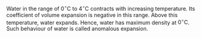 Water in the range of $0^{\circ} \mathrm{C}$ to $4^{\circ} \mathrm{C}$ contracts with increasing temperature. Its coefficient of volume expansion is negative in this range. Above this temperature, water expands. Hence, water has maximum density at $0^{\circ} \mathrm{C}$. Such behaviour of water is called anomalous expansion.